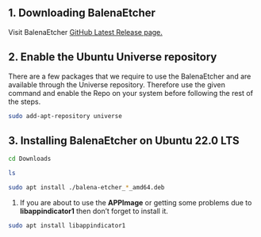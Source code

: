 ## 1. Downloading BalenaEtcher

Visit BalenaEtcher [GitHub Latest Release page.](https://github.com/balena-io/etcher/releases/latest)

## 2. Enable the Ubuntu Universe repository

There are a few packages that we require to use the BalenaEtcher and are available through the Universe repository. Therefore use the given command and enable the Repo on your system before following the rest of the steps.

```bash
sudo add-apt-repository universe
```

## 3. Installing BalenaEtcher on Ubuntu 22.0 LTS

```bash
cd Downloads
```

```bash
ls
```

```bash
sudo apt install ./balena-etcher_*_amd64.deb
```

1. If you are about to use the **APPImage** or getting some problems due to **libappindicator1** then don’t forget to install it.

```bash
sudo apt install libappindicator1
```

